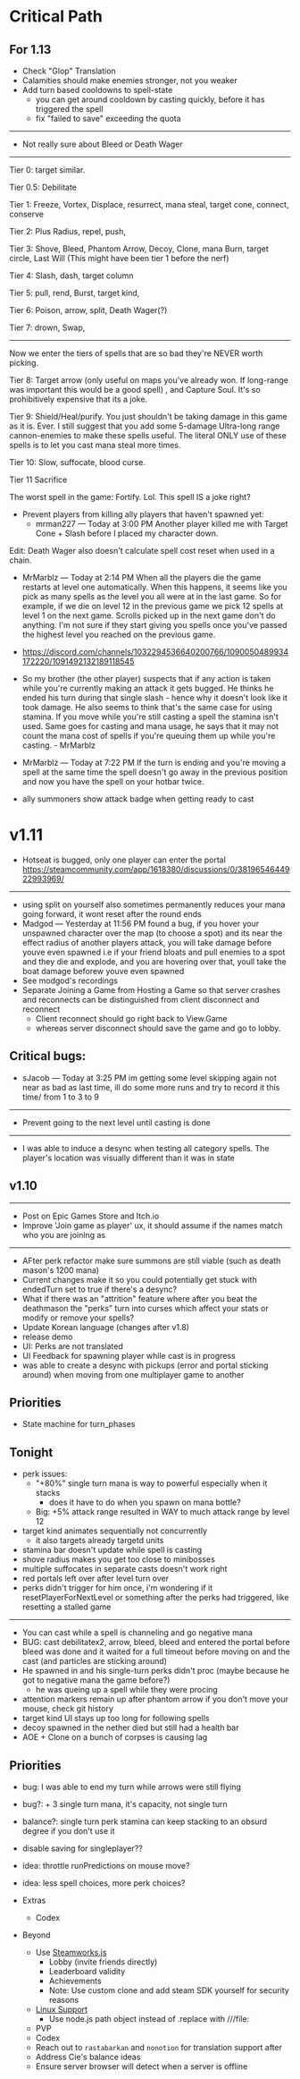 # Critical Path
## For 1.13
- Check "Glop" Translation
- Calamities should make enemies stronger, not you weaker
- Add turn based cooldowns to spell-state
  - you can get around cooldown by casting quickly, before it has triggered the spell
  - fix "failed to save" exceeding the quota

---

- Not really sure about Bleed or Death Wager
-----------------------------------

Tier 0:
target similar.

Tier 0.5:
Debilitate

Tier 1:
Freeze, Vortex, Displace, resurrect, mana steal, target cone, connect, conserve

Tier 2: Plus Radius, repel, push,

Tier 3: Shove, Bleed, Phantom Arrow, Decoy, Clone,  mana Burn, target circle,  Last Will (This might have been tier 1 before the nerf)

Tier 4: Slash, dash, target column

Tier 5: pull, rend, Burst, target kind,

Tier 6: Poison, arrow, split, Death Wager(?)

Tier 7: drown, Swap, 

------------------------------------------------------------------------------------
Now we enter the tiers of spells that are so bad they're NEVER worth picking.

Tier 8:  Target arrow (only useful on maps you've already won. If long-range was important this would be a good spell) , and Capture Soul.  It's so prohibitively expensive that its a joke.

Tier 9: Shield/Heal/purify.  You just shouldn't be taking damage in this game as it is. Ever. I still suggest that you add some 5-damage Ultra-long range cannon-enemies to make these spells useful.
The literal ONLY use of these spells is to let you cast mana steal more times.

Tier 10: Slow, suffocate, blood curse.

Tier 11 Sacrifice

The worst spell in the game:
Fortify. Lol. This spell IS a joke right? 
- Prevent players from killing ally players that haven't spawned yet:
  - mrman227 — Today at 3:00 PM
Another player killed me with Target Cone + Slash before I placed my character down.

Edit: Death Wager also doesn't calculate spell cost reset when used in a chain. 
- MrMarblz — Today at 2:14 PM
When all the players die the game restarts at level one automatically.  When this happens, it seems like you pick as many spells as the level you all were at in the last game.
So for example, if we die on level 12 in the previous game we pick 12 spells at level 1 on the next game.
Scrolls picked up in the next game don't do anything.  I'm not sure if they start giving you spells once you've passed the highest level you reached on the previous game.

- https://discord.com/channels/1032294536640200766/1090050489934172220/1091492132189118545
- So my brother (the other player) suspects that if any action is taken while you're currently making an attack it gets bugged.  He thinks he ended his turn during that single slash - hence why it doesn't look like it took damage.  He also seems to think that's the same case for using stamina.  If you move while you're still casting a spell the stamina isn't used.  Same goes for casting and mana usage, he says that it may not count the mana cost of spells if you're queuing them up while you're casting. - MrMarblz
- MrMarblz — Today at 7:22 PM
If the turn is ending and you're moving a spell at the same time the spell doesn't go away in the previous position and now you have the spell on your hotbar twice.
- ally summoners show attack badge when getting ready to cast

# v1.11
- Hotseat is bugged, only one player can enter the portal https://steamcommunity.com/app/1618380/discussions/0/3819654644922993969/

---
- using split on yourself also sometimes permanently reduces your mana going forward, it wont reset after the round ends 
- Madgod — Yesterday at 11:56 PM
found a bug, if you hover your unspawned character over the map (to choose a spot) and its near the effect radius of another players attack, you will take damage before youve even spawned
i.e if your friend bloats and pull enemies to a spot and they die and explode, and you are hovering over that, youll take the boat damage beforew youve even spawned
- See modgod's recordings
- Separate Joining a Game from Hosting a Game so that server crashes and reconnects can be distinguished from client disconnect and reconnect
  - Client reconnect should go right back to View.Game
  - whereas server disconnect should save the game and go to lobby.
## Critical bugs:
- sJacob — Today at 3:25 PM
im getting some level skipping again not near as bad as last time, ill do some more runs and try to record it this time/ from 1 to 3 to 9
---
- Prevent going to the next level until casting is done
---
- I was able to induce a desync when testing all category spells.  The player's location was visually different than it was in state
## v1.10

---
- Post on Epic Games Store and Itch.io
- Improve 'Join game as player' ux, it should assume if the names match who you are joining as
---
- AFter perk refactor make sure summons are still viable (such as death mason's 1200 mana)
- Current changes make it so you could potentially get stuck with endedTurn set to true if there's a desync?
- What if there was an "attrition" feature where after you beat the deathmason the "perks" turn into curses which affect your stats or modify or remove your spells?
- Update Korean language (changes after v1.8)
- release demo
- UI: Perks are not translated
- UI Feedback for spawning player while cast is in progress
- was able to create a desync with pickups (error and portal sticking around) when moving from one multiplayer game to another
## Priorities
- State machine for turn_phases


## Tonight

- perk issues:
  - "+80%" single turn mana is way to powerful especially when it stacks
    - does it have to do when you spawn on mana bottle?
  - Big: +5% attack range resulted in WAY to much attack range by level 12
- target kind animates sequentially not concurrently
  - it also targets already targetd units
- stamina bar doesn't update while spell is casting
- shove radius makes you get too close to minibosses
- multiple suffocates in separate casts doesn't work right
- red portals left over after level turn over
- perks didn't trigger for him once, i'm wondering if it resetPlayerForNextLevel
  or something after the perks had triggered, like resetting a stalled game

---

- You can cast while a spell is channeling and go negative mana
- BUG: cast debilitatex2, arrow, bleed, bleed and entered the portal before
  bleed was done and it waited for a full timeout before moving on and the cast
  (and particles are sticking around)
- He spawned in and his single-turn perks didn't proc (maybe because he got to
  negative mana the game before?)
  - he was queing up a spell while they were procing
- attention markers remain up after phantom arrow if you don't move your mouse,
  check git history
- target kind UI stays up too long for following spells
- decoy spawned in the nether died but still had a health bar
- AOE + Clone on a bunch of corpses is causing lag

## Priorities

- bug: I was able to end my turn while arrows were still flying
- bug?: + 3 single turn mana, it's capacity, not single turn
- balance?: single turn perk stamina can keep stacking to an obsurd degree if
  you don't use it
- disable saving for singleplayer??
- idea: throttle runPredictions on mouse move?
- idea: less spell choices, more perk choices?

- Extras
  - Codex


- Beyond
  - Use [Steamworks.js](https://github.com/ceifa/steamworks.js)
    - Lobby (invite friends directly)
    - Leaderboard validity
    - Achievements
    - Note: Use custom clone and add steam SDK yourself for security reasons
  - [Linux Support](https://www.electronjs.org/docs/latest/tutorial/application-distribution#rebranding-with-downloaded-binaries)
    - Use node.js path object instead of .replace with ///file:
  - PVP
  - Codex
  - Reach out to `rastabarkan` and `nonotion` for translation support after
  - Address Cie's balance ideas
  - Ensure server browser will detect when a server is offline

